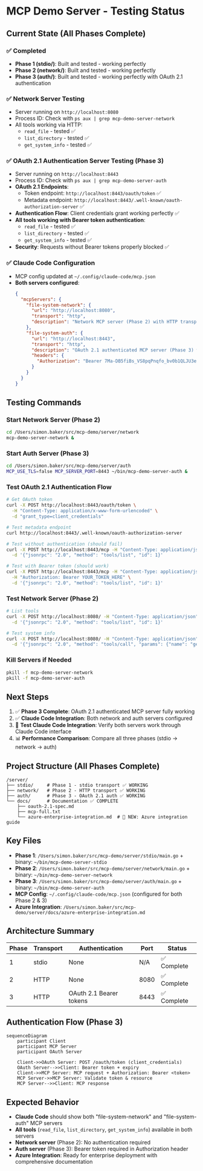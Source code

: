 # MCP Demo Server - Testing Status

## Current State (All Phases Complete)

### ✅ Completed
- **Phase 1 (stdio/)**: Built and tested - working perfectly
- **Phase 2 (network/)**: Built and tested - working perfectly  
- **Phase 3 (auth/)**: Built and tested - working perfectly with OAuth 2.1 authentication

### ✅ Network Server Testing
- Server running on `http://localhost:8080`
- Process ID: Check with `ps aux | grep mcp-demo-server-network`
- All tools working via HTTP:
  - `read_file` - tested ✅
  - `list_directory` - tested ✅  
  - `get_system_info` - tested ✅

### ✅ OAuth 2.1 Authentication Server Testing (Phase 3)
- Server running on `http://localhost:8443` 
- Process ID: Check with `ps aux | grep mcp-demo-server-auth`
- **OAuth 2.1 Endpoints**:
  - Token endpoint: `http://localhost:8443/oauth/token` ✅
  - Metadata endpoint: `http://localhost:8443/.well-known/oauth-authorization-server` ✅
- **Authentication Flow**: Client credentials grant working perfectly ✅
- **All tools working with Bearer token authentication**:
  - `read_file` - tested ✅
  - `list_directory` - tested ✅  
  - `get_system_info` - tested ✅
- **Security**: Requests without Bearer tokens properly blocked ✅

### ✅ Claude Code Configuration
- MCP config updated at `~/.config/claude-code/mcp.json`
- **Both servers configured**:
  ```json
  {
    "mcpServers": {
      "file-system-network": {
        "url": "http://localhost:8080",
        "transport": "http",
        "description": "Network MCP server (Phase 2) with HTTP transport"
      },
      "file-system-auth": {
        "url": "http://localhost:8443",
        "transport": "http",
        "description": "OAuth 2.1 authenticated MCP server (Phase 3) with Bearer token authentication",
        "headers": {
          "Authorization": "Bearer 7Ma-DB5fiBs_VS8pqPnqfo_bv0b1QLJU3eZ6Top-r40="
        }
      }
    }
  }
  ```

## Testing Commands

### Start Network Server (Phase 2)
```bash
cd /Users/simon.baker/src/mcp-demo/server/network
mcp-demo-server-network &
```

### Start Auth Server (Phase 3)
```bash
cd /Users/simon.baker/src/mcp-demo/server/auth
MCP_USE_TLS=false MCP_SERVER_PORT=8443 ~/bin/mcp-demo-server-auth &
```

### Test OAuth 2.1 Authentication Flow
```bash
# Get OAuth token
curl -X POST http://localhost:8443/oauth/token \
  -H "Content-Type: application/x-www-form-urlencoded" \
  -d "grant_type=client_credentials"

# Test metadata endpoint
curl http://localhost:8443/.well-known/oauth-authorization-server

# Test without authentication (should fail)
curl -X POST http://localhost:8443/mcp -H "Content-Type: application/json" \
  -d '{"jsonrpc": "2.0", "method": "tools/list", "id": 1}'

# Test with Bearer token (should work)
curl -X POST http://localhost:8443/mcp -H "Content-Type: application/json" \
  -H "Authorization: Bearer YOUR_TOKEN_HERE" \
  -d '{"jsonrpc": "2.0", "method": "tools/list", "id": 1}'
```

### Test Network Server (Phase 2)
```bash
# List tools
curl -X POST http://localhost:8080/ -H "Content-Type: application/json" \
  -d '{"jsonrpc": "2.0", "method": "tools/list", "id": 1}'

# Test system info
curl -X POST http://localhost:8080/ -H "Content-Type: application/json" \
  -d '{"jsonrpc": "2.0", "method": "tools/call", "params": {"name": "get_system_info", "arguments": {"info_type": "os"}}, "id": 1}'
```

### Kill Servers if Needed
```bash
pkill -f mcp-demo-server-network
pkill -f mcp-demo-server-auth
```

## Next Steps
1. ✅ **Phase 3 Complete**: OAuth 2.1 authenticated MCP server fully working
2. ✅ **Claude Code Integration**: Both network and auth servers configured
3. 🔄 **Test Claude Code Integration**: Verify both servers work through Claude Code interface
4. 📊 **Performance Comparison**: Compare all three phases (stdio → network → auth)

## Project Structure (All Phases Complete)
```
/server/
├── stdio/     # Phase 1 - stdio transport ✅ WORKING
├── network/   # Phase 2 - HTTP transport ✅ WORKING  
├── auth/      # Phase 3 - OAuth 2.1 auth ✅ WORKING
└── docs/      # Documentation ✅ COMPLETE
    ├── oauth-2.1-spec.md
    ├── mcp-full.txt
    └── azure-enterprise-integration.md  # 📝 NEW: Azure integration guide
```

## Key Files
- **Phase 1**: `/Users/simon.baker/src/mcp-demo/server/stdio/main.go` + binary: `~/bin/mcp-demo-server-stdio`
- **Phase 2**: `/Users/simon.baker/src/mcp-demo/server/network/main.go` + binary: `~/bin/mcp-demo-server-network`
- **Phase 3**: `/Users/simon.baker/src/mcp-demo/server/auth/main.go` + binary: `~/bin/mcp-demo-server-auth`
- **MCP Config**: `~/.config/claude-code/mcp.json` (configured for both Phase 2 & 3)
- **Azure Integration**: `/Users/simon.baker/src/mcp-demo/server/docs/azure-enterprise-integration.md`

## Architecture Summary

| Phase | Transport | Authentication | Port | Status |
|-------|-----------|----------------|------|--------|
| 1 | stdio | None | N/A | ✅ Complete |
| 2 | HTTP | None | 8080 | ✅ Complete |
| 3 | HTTP | OAuth 2.1 Bearer tokens | 8443 | ✅ Complete |

## Authentication Flow (Phase 3)
```mermaid
sequenceDiagram
    participant Client
    participant MCP Server
    participant OAuth Server
    
    Client->>OAuth Server: POST /oauth/token (client_credentials)
    OAuth Server-->>Client: Bearer token + expiry
    Client->>MCP Server: MCP request + Authorization: Bearer <token>
    MCP Server->>MCP Server: Validate token & resource
    MCP Server-->>Client: MCP response
```

## Expected Behavior
- **Claude Code** should show both "file-system-network" and "file-system-auth" MCP servers
- **All tools** (`read_file`, `list_directory`, `get_system_info`) available in both servers
- **Network server** (Phase 2): No authentication required
- **Auth server** (Phase 3): Bearer token required in Authorization header
- **Azure Integration**: Ready for enterprise deployment with comprehensive documentation
